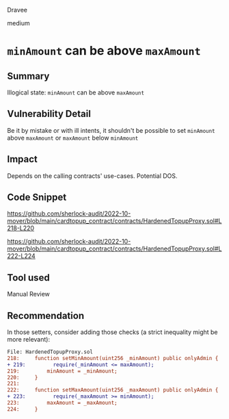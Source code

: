 Dravee

medium

# `minAmount` can be above `maxAmount`

## Summary
Illogical state: `minAmount` can be above `maxAmount`

## Vulnerability Detail
Be it by mistake or with ill intents, it shouldn't be possible to set `minAmount` above `maxAmount` or `maxAmount` below `minAmount`

## Impact
Depends on the calling contracts' use-cases. Potential DOS.

## Code Snippet
https://github.com/sherlock-audit/2022-10-mover/blob/main/cardtopup_contract/contracts/HardenedTopupProxy.sol#L218-L220

https://github.com/sherlock-audit/2022-10-mover/blob/main/cardtopup_contract/contracts/HardenedTopupProxy.sol#L222-L224

## Tool used

Manual Review

## Recommendation
In those setters, consider adding those checks (a strict inequality might be more relevant):
```diff
File: HardenedTopupProxy.sol
218:     function setMinAmount(uint256 _minAmount) public onlyAdmin {
+ 219:         require(_minAmount <= maxAmount);
219:         minAmount = _minAmount;
220:     }
221: 
222:     function setMaxAmount(uint256 _maxAmount) public onlyAdmin {
+ 223:         require(_maxAmount >= minAmount);
223:         maxAmount = _maxAmount;
224:     }
```
